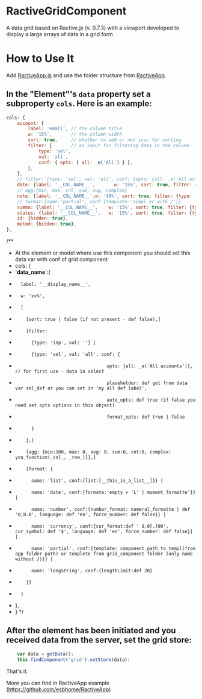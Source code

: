 # RactiveGridComponent
A data grid based on Ractive.js (v. 0.7.3) with a viewport developed to display a large arrays of data in a grid form

# How to Use It
Add [RactiveApp.js](https://github.com/esbhome/RactiveApp.js) and use the folder structure from [RactiveApp](https://github.com/esbhome/RactiveApp).

## In the "Element"'s `data` property set a subproperty `cols`. Here is an example:
```javascript
cols: {
    account: { 
        label: 'email', // the column title
        w: '15%',       // the column width
        sort: true,     // whether to add or not icon for sorting
        filter: {       // an input for filtering data in the column
            type: 'sel',
            val: 'all', 
            conf: { opts: { all: _e('All') } }, 
        },
    }, 
    // filter: {type: 'sel', val: 'all', conf: {opts: {all: _e('All accounts')}, plaseholder: 'def select', auto_opts: false}} or filter: {type: 'daterange', val: 'All', conf: {start: '2014-06-01', end: moment().format('YYYY-MM-DD'), add_range:{'All': [moment('2014-01-01'), moment()]}}
    date: {label: '__COL_NAME__',       w: '15%', sort: true, filter: {type: 'daterange', val: 'All', conf: {start: '2014-01-01', end: moment().format('YYYY-MM-DD'), add_range:{'All': [moment('2014-01-01'), moment()]}}}, format: {name: 'date'}}, 
    // agg:{min, max, cnt, sum, avg, complex}
    note: {label: '__COL_NAME__',w: '40%', sort: true, filter: {type: 'inp', val: ''}, format: {name: 'partial', conf: {template: 'wallet/operations/partials/description'}}}, 
    // format:{name:'partial', conf:{template:'simpl or with /'}}
    summa: {label: '__COL_NAME__',    w: '15%', sort: true, filter: {type: 'inp', val: ''}, agg: {complex:this.agg_sum}, format: {name: 'currency'}},
    status: {label: '__COL_NAME__',   w: '15%', sort: true, filter: {type: 'sel', val: 'all', conf: {opts: {all: _e('All')}}}},
    id: {hidden: true},
    metod: {hidden: true},
},
```
/**
 * At the element or model where use this component you should set this data var with conf of grid component
 * cols: {
 *   '__data_name__':{
 *       label: '__display_name__',
 *       w: 'xx%',
 *       [
 *         [sort: true | false (if not present - def false),]
 *         [filter:
 *           {type: 'inp', val: ''} |
 *           {type: 'sel', val: 'all', conf: {
 *                                       opts: {all: _e('All accounts')}, // for first use - data in select
 *                                       plaseholder: def get from data var sel_def or you can set in 'my all def label',
 *                                       auto_opts: def true (if false you need set opts options in this object)
 *                                       format_opts: def true | false
 *           }
 *         },]
 *         [agg: {min:100, max: 0, avg: 0, sum:0, cnt:0, complex: you_function(_col_, _row_)}},]
 *         [format: {
 *           name: 'list', conf:{list:[__this_is_a_list__]}} |
 *           name: 'date', conf:{formate:'empty = 'L' | moment_formatte'}} |
 *           name: 'number', conf:{number_format: numeral_formatte | def '0,0.0', language: def 'en', force_number: def false}} |
 *           name: 'currency', conf:{cur_format:def ' 0,0[.]00', cur_symbol: def '$', language: def 'en', force_number: def false}} |
 *           name: 'partial', conf:{template: component_path_to_templ(from app folder path) or templete from grid_component folder (only name without /)}} |
 *           name: 'longString', conf:{lengthLimit:def 20}
 *         }]
 *       ]
 *    },
 * }
 */
 
 ## After the element has been initiated and you received data from the server, set the grid store:
```javascript
    var data = getData();
    this.findComponent('grid').setStore(data);
```

That's it.

More you can find in RactiveApp example (https://github.com/esbhome/RactiveApp)
 
